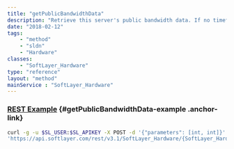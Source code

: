 ```yaml
---
title: "getPublicBandwidthData"
description: "Retrieve this server's public bandwidth data. If no timeframe is specified then getPublicBandwidthData retrieves the last 24 hours of public bandwidth usage. "
date: "2018-02-12"
tags:
    - "method"
    - "sldn"
    - "Hardware"
classes:
    - "SoftLayer_Hardware"
type: "reference"
layout: "method"
mainService : "SoftLayer_Hardware"
---
```


### [REST Example](#getPublicBandwidthData-example) <a href="/article/rest/"><i class="fas fa-question"></i></a> {#getPublicBandwidthData-example .anchor-link} 
```bash
curl -g -u $SL_USER:$SL_APIKEY -X POST -d '{"parameters": [int, int]}' \
'https://api.softlayer.com/rest/v3.1/SoftLayer_Hardware/{SoftLayer_HardwareID}/getPublicBandwidthData'
```
